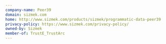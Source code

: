 ```yaml
---
company-name: Peer39
domain: sizmek.com
home: http://www.sizmek.com/products/sizmek/programmatic-data-peer39
privacy-policy: https://www.sizmek.com/privacy-policy/
owned-by: Sizmek
member-of: TrustE_TrustArc
---
```




